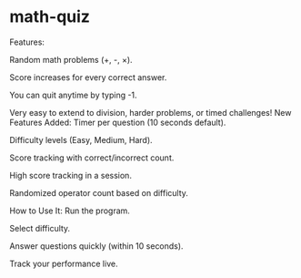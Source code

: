 # math-quiz
Features:

Random math problems (+, -, ×).

Score increases for every correct answer.

You can quit anytime by typing -1.

Very easy to extend to division, harder problems, or timed challenges!
New Features Added:
Timer per question (10 seconds default).

Difficulty levels (Easy, Medium, Hard).

Score tracking with correct/incorrect count.

High score tracking in a session.

Randomized operator count based on difficulty.

How to Use It:
Run the program.

Select difficulty.

Answer questions quickly (within 10 seconds).

Track your performance live.
